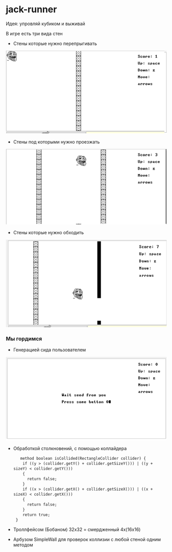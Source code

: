 # jack-runner
Идея: упровляй кубиком и выживай

В игре есть три вида стен

- Стены которые нужно перепрыгивать
  
![](/img/screen_2.png)

- Стены под которыми нужно проезжать
 
![](/img/screen_3.png)

- Стены которые нужно обходить
  
![](/img/screen_4.png)

### Мы гордимся
- Генерацией сида пользователем
  
![](/img/screen_1.png)

- Обработкой столкновений, с помощью коллайдера
  
  ```
     method boolean isCollided(RectangleCollider collider) {
      if ((y > (collider.getY() + collider.getSizeY())) | ((y + sizeY) < collider.getY()))
      {
        return false;
      } 
      if ((x > (collider.getX() + collider.getSizeX())) | ((x + sizeX) < collider.getX()))
      {
        return false;
      } 
      return true;
   }
  ```
- Троллфейсом (Бобаном) 32х32 = смердженный 4х(16х16)
- Арбузом SimpleWall для проверок коллизии с любой стеной одним методом
